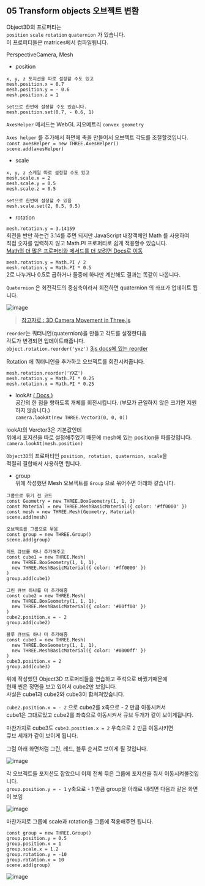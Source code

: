 ## 05 Transform objects 오브젝트 변환

Object3D의 프로퍼티는  
`position`  `scale`  `rotation`  `quaternion` 가 있습니다.  
이 프로퍼티들은 matrices에서 컴파일됩니다.

PerspectiveCamera, Mesh

- position
```
x, y, z 포지션을 따로 설정할 수도 있고
mesh.position.x = 0.7
mesh.position.y = - 0.6
mesh.position.z = 1

set으로 한번에 설정할 수도 있습니다.
mesh.position.set(0.7, - 0.6, 1)
```

`AxesHelper` 메서드는 WebGL 지오메트리 `convex geometry`

`Axes helper` 를 추가해서 화면에 축을 만들어서 오브젝트 각도를 조절할것입니다.  
`const axesHelper = new THREE.AxesHelper()`  
`scene.add(axesHelper)`

- scale
```
x, y, z 스케일 따로 설정할 수도 있고
mesh.scale.x = 2
mesh.scale.y = 0.5
mesh.scale.z = 0.5

set으로 한번에 설정할 수 있음
mesh.scale.set(2, 0.5, 0.5)
```

- rotation

`mesh.rotation.y = 3.14159`  
회전을 반만 하는건 3.14를 주면 되지만 JavaScript 내장객체인 Math 를 사용하여  
직접 숫자를 입력하지 않고 Math.PI 프로퍼티로 쉽게 적용할수 있습니다.  
[Math의 더 많은 프로퍼티와 메서드를 더 보려면 Docs로 이동](https://developer.mozilla.org/ko/docs/Web/JavaScript/Reference/Global_Objects/Math)

`mesh.rotation.y = Math.PI / 2`  
`mesh.rotation.y = Math.PI * 0.5`  
2로 나누거나 0.5로 곱하거나 둘중에 하나만 계산해도 결과는 똑같이 나옵니다.

`Quaternion` 은 회전각도의 중심축이라서 회전하면 quaternion 의 좌표가 업데이트 됩니다.

![image](https://user-images.githubusercontent.com/54713067/128474335-23ec5795-9561-48f7-9f3b-2a86667ad0fb.png)

> [참고자료 : 3D Camera Movement in Three.js](https://blogs.perficient.com/2020/05/21/3d-camera-movement-in-three-js-i-learned-the-hard-way-so-you-dont-have-to/)

`reorder`는 쿼터니언(quaternion)을 만들고 각도를 설정한다음  
각도가 변경되면 업데이트해줍니다.  
`object.rotation.reorder('yxz')` [3js docs에 있는 reorder](https://threejs.org/docs/#api/en/math/Euler.reorder)

Rotation 에 쿼터니언을 추가하고 오브젝트를 회전시켜줍니다.
```
mesh.rotation.reorder('YXZ')
mesh.rotation.y = Math.PI * 0.25
mesh.rotation.x = Math.PI * 0.25
```

- lookAt [( Docs )](https://threejs.org/docs/#api/en/core/Object3D.lookAt)  
공간의 한 점을 향하도록 개체를 회전시킵니다. (부모가 균일하지 않은 크기면 지원하지 않습니다.)  
`camera.lookAt(new THREE.Vector3(0, 0, 0))`

lookAt의 Verctor3은 기본값인데  
위에서 포지션을 따로 설정해주었기 때문에 mesh에 있는 position을 따를것입니다.  
`camera.lookAt(mesh.position)`

`Object3D`의 프로퍼티인 `position, rotation, quaternion, scale`을  
적절히 결합해서 사용하면 됩니다.

- group  
위에 작성했던 Mesh 오브젝트를 `Group` 으로 묶어주면 아래와 같습니다.

```
그룹으로 묶기 전 코드
const Geometry = new THREE.BoxGeometry(1, 1, 1)
const Material = new THREE.MeshBasicMaterial({ color: '#ff0000' })
const mesh = new THREE.Mesh(Geometry, Material)
scene.add(mesh)
```
```
오브젝트를 그룹으로 묶음
const group = new THREE.Group()
scene.add(group)

레드 큐브를 하나 추가해주고
const cube1 = new THREE.Mesh(
  new THREE.BoxGeometry(1, 1, 1),
  new THREE.MeshBasicMaterial({ color: '#ff0000' })
)
group.add(cube1)

그린 큐브 하나를 더 추가해줌
const cube2 = new THREE.Mesh(
  new THREE.BoxGeometry(1, 1, 1),
  new THREE.MeshBasicMaterial({ color: '#00ff00' })
)
cube2.position.x = - 2
group.add(cube2)

블루 큐브도 하나 더 추가해줌
const cube3 = new THREE.Mesh(
  new THREE.BoxGeometry(1, 1, 1),
  new THREE.MeshBasicMaterial({ color: '#0000ff' })
)
cube3.position.x = 2
group.add(cube3)
```

위에 작성했던 Object3D 프로퍼티들을 연습하고 주석으로 바꿨기때문에  
현재 씬은 정면을 보고 있어서 cube2만 보입니다.  
사실은 cube1과 cube2와 cube3이 합쳐져있습니다.

`cube2.position.x = - 2` 으로 cube2를 x축으로 - 2 만큼 이동시켜서  
cube1은 그대로있고 cube2를 좌측으로 이동시켜서 큐브 두개가 같이 보이게됩니다.  

마찬가지로 cube3도 `cube3.position.x = 2` 우측으로 2 만큼 이동시키면  
큐브 세개가 같이 보이게 됩니다.

그럼 아래 화면처럼 그린, 레드, 블루 순서로 보이게 될 것입니다.

![image](https://user-images.githubusercontent.com/54713067/128490081-864ebeab-21d6-41d8-867d-c7fd2b16e510.png)

각 오브젝트들 포지션도 잡았으니 이제 전체 묶은 그룹에 포지션을 줘서 이동시켜볼것입니다.  
`group.position.y = - 1`  y축으로 - 1 만큼 group을 아래로 내리면 다음과 같은 화면이 보임

![image](https://user-images.githubusercontent.com/54713067/128490417-793e325d-765c-4afe-843f-cbb04a5112e3.png)


마찬가지로 그룹에 scale과 rotation을 그룹에 적용해주면 됩니다.

```
const group = new THREE.Group()
group.position.y = 0.5
group.position.x = 1
group.scale.x = 1.2
group.rotation.y = -10
group.rotation.x = 10
scene.add(group)
```
![image](https://user-images.githubusercontent.com/54713067/128491576-40311d47-b01f-465b-b474-4accb51df6cc.png)


